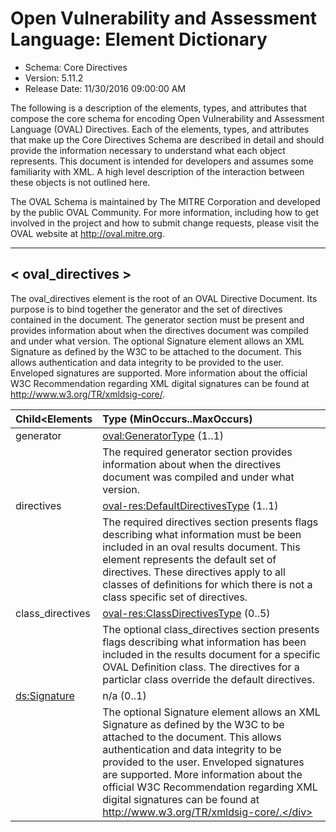 # Open Vulnerability and Assessment Language: Element Dictionary

* Schema: Core Directives  
* Version: 5.11.2  
* Release Date: 11/30/2016 09:00:00 AM

The following is a description of the elements, types, and attributes that compose the core schema for encoding Open Vulnerability and Assessment Language (OVAL) Directives. Each of the elements, types, and attributes that make up the Core Directives Schema are described in detail and should provide the information necessary to understand what each object represents. This document is intended for developers and assumes some familiarity with XML. A high level description of the interaction between these objects is not outlined here.

The OVAL Schema is maintained by The MITRE Corporation and developed by the public OVAL Community. For more information, including how to get involved in the project and how to submit change requests, please visit the OVAL website at http://oval.mitre.org.

______________
  
## <a name="oval_directives"></a>< oval_directives >

The oval_directives element is the root of an OVAL Directive Document. Its purpose is to bind together the generator and the set of directives contained in the document. The generator section must be present and provides information about when the directives document was compiled and under what version. The optional Signature element allows an XML Signature as defined by the W3C to be attached to the document. This allows authentication and data integrity to be provided to the user. Enveloped signatures are supported. More information about the official W3C Recommendation regarding XML digital signatures can be found at http://www.w3.org/TR/xmldsig-core/.

| Child<Elements | Type (MinOccurs..MaxOccurs) |  
|:-------------- |:--------------------------- |  
| generator | [oval:GeneratorType](oval-common-schema.md#GeneratorType)  (1..1) |  
||<div>The required generator section provides information about when the directives document was compiled and under what version.</div>|  
| directives | [oval-res:DefaultDirectivesType](oval-results-schema.md#DefaultDirectivesType)  (1..1) |  
||<div>The required directives section presents flags describing what information must be been included in an oval results document. This element represents the default set of directives. These directives apply to all classes of definitions for which there is not a class specific set of directives.</div>|  
| class_directives | [oval-res:ClassDirectivesType](oval-results-schema.md#ClassDirectivesType)  (0..5) |  
||<div>The optional class_directives section presents flags describing what information has been included in the results document for a specific OVAL Definition class. The directives for a particlar class override the default directives.</div>|  
| [ds:Signature](http://www.w3.org/TR/xmldsig-core/#sec-Signature)  | n/a (0..1) |  
||<div>The optional Signature element allows an XML Signature as defined by the W3C to be attached to the document. This allows authentication and data integrity to be provided to the user. Enveloped signatures are supported. More information about the official W3C Recommendation regarding XML digital signatures can be found at http://www.w3.org/TR/xmldsig-core/.</div>|  
  
